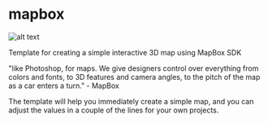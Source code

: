 # mapbox

![alt text](<img width="1440" alt="Screen Shot 2021-10-16 at 6 32 46 PM" src="https://user-images.githubusercontent.com/75241036/137606761-495eab3a-d1c2-4b7e-b031-9c2db1fae59f.png">) 

Template for creating a simple interactive 3D map using MapBox SDK

"like Photoshop, for maps. We give designers control over everything from colors and fonts, 
to 3D features and camera angles, to the pitch of the map as a car enters a turn." - MapBox

The template will help you immediately create a simple map, and you can adjust the values in a couple of the lines for your own projects.
